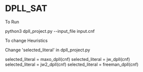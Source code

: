 # DPLL_SAT

To Run 

python3 dpll_project.py --input_file input.cnf 

To change Heuristics 

Change 'selected_literal' in dpll_project.py

  selected_literal = maxo_dpll(cnf)
  selected_literal = jw_dpll(cnf)
  selected_literal = jw2_dpll(cnf)
  selected_literal = freeman_dpll(cnf) 
